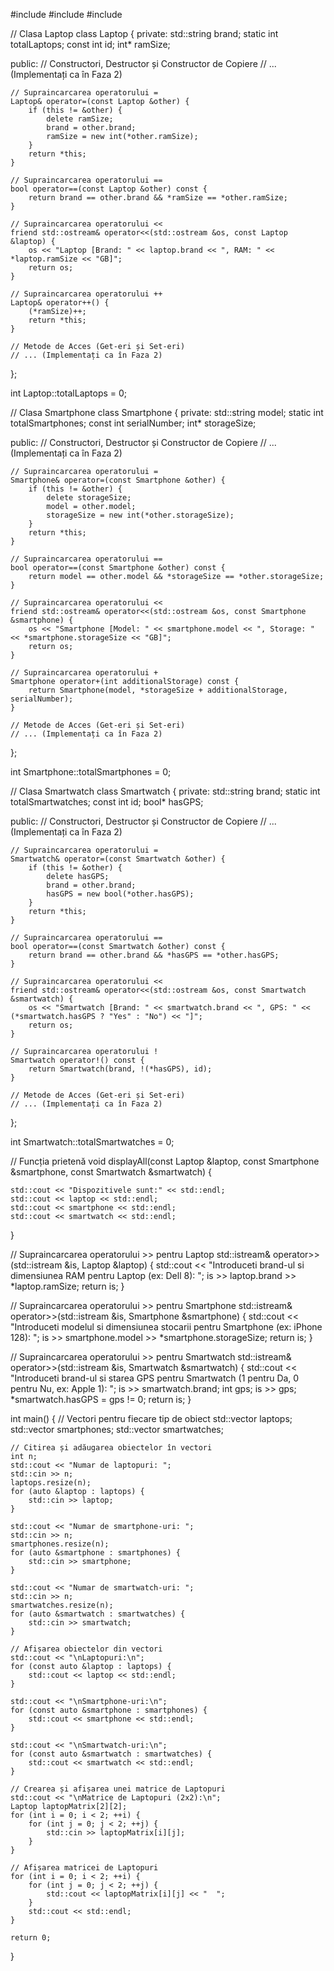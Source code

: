 #include<iostream>
#include<string>
#include<vector>

// Clasa Laptop
class Laptop {
private:
    std::string brand;
    static int totalLaptops;
    const int id;
    int* ramSize;

public:
    // Constructori, Destructor și Constructor de Copiere
    // ... (Implementați ca în Faza 2)

    // Supraincarcarea operatorului =
    Laptop& operator=(const Laptop &other) {
        if (this != &other) {
            delete ramSize;
            brand = other.brand;
            ramSize = new int(*other.ramSize);
        }
        return *this;
    }

    // Supraincarcarea operatorului ==
    bool operator==(const Laptop &other) const {
        return brand == other.brand && *ramSize == *other.ramSize;
    }

    // Supraincarcarea operatorului <<
    friend std::ostream& operator<<(std::ostream &os, const Laptop &laptop) {
        os << "Laptop [Brand: " << laptop.brand << ", RAM: " << *laptop.ramSize << "GB]";
        return os;
    }

    // Supraincarcarea operatorului ++
    Laptop& operator++() {
        (*ramSize)++;
        return *this;
    }

    // Metode de Acces (Get-eri și Set-eri)
    // ... (Implementați ca în Faza 2)
};

int Laptop::totalLaptops = 0;

// Clasa Smartphone
class Smartphone {
private:
    std::string model;
    static int totalSmartphones;
    const int serialNumber;
    int* storageSize;

public:
    // Constructori, Destructor și Constructor de Copiere
    // ... (Implementați ca în Faza 2)

    // Supraincarcarea operatorului =
    Smartphone& operator=(const Smartphone &other) {
        if (this != &other) {
            delete storageSize;
            model = other.model;
            storageSize = new int(*other.storageSize);
        }
        return *this;
    }

    // Supraincarcarea operatorului ==
    bool operator==(const Smartphone &other) const {
        return model == other.model && *storageSize == *other.storageSize;
    }

    // Supraincarcarea operatorului <<
    friend std::ostream& operator<<(std::ostream &os, const Smartphone &smartphone) {
        os << "Smartphone [Model: " << smartphone.model << ", Storage: " << *smartphone.storageSize << "GB]";
        return os;
    }

    // Supraincarcarea operatorului +
    Smartphone operator+(int additionalStorage) const {
        return Smartphone(model, *storageSize + additionalStorage, serialNumber);
    }

    // Metode de Acces (Get-eri și Set-eri)
    // ... (Implementați ca în Faza 2)
};

int Smartphone::totalSmartphones = 0;

// Clasa Smartwatch
class Smartwatch {
private:
    std::string brand;
    static int totalSmartwatches;
    const int id;
    bool* hasGPS;

public:
    // Constructori, Destructor și Constructor de Copiere
    // ... (Implementați ca în Faza 2)

    // Supraincarcarea operatorului =
    Smartwatch& operator=(const Smartwatch &other) {
        if (this != &other) {
            delete hasGPS;
            brand = other.brand;
            hasGPS = new bool(*other.hasGPS);
        }
        return *this;
    }

    // Supraincarcarea operatorului ==
    bool operator==(const Smartwatch &other) const {
        return brand == other.brand && *hasGPS == *other.hasGPS;
    }

    // Supraincarcarea operatorului <<
    friend std::ostream& operator<<(std::ostream &os, const Smartwatch &smartwatch) {
        os << "Smartwatch [Brand: " << smartwatch.brand << ", GPS: " << (*smartwatch.hasGPS ? "Yes" : "No") << "]";
        return os;
    }

    // Supraincarcarea operatorului !
    Smartwatch operator!() const {
        return Smartwatch(brand, !(*hasGPS), id);
    }

    // Metode de Acces (Get-eri și Set-eri)
    // ... (Implementați ca în Faza 2)
};

int Smartwatch::totalSmartwatches = 0;

// Funcția prietenă
void displayAll(const Laptop &laptop, const Smartphone &smartphone, const Smartwatch &smartwatch) {
   
    std::cout << "Dispozitivele sunt:" << std::endl;
    std::cout << laptop << std::endl;
    std::cout << smartphone << std::endl;
    std::cout << smartwatch << std::endl;
}


// Supraincarcarea operatorului >> pentru Laptop
std::istream& operator>>(std::istream &is, Laptop &laptop) {
    std::cout << "Introduceti brand-ul si dimensiunea RAM pentru Laptop (ex: Dell 8): ";
    is >> laptop.brand >> *laptop.ramSize;
    return is;
}

// Supraincarcarea operatorului >> pentru Smartphone
std::istream& operator>>(std::istream &is, Smartphone &smartphone) {
    std::cout << "Introduceti modelul si dimensiunea stocarii pentru Smartphone (ex: iPhone 128): ";
    is >> smartphone.model >> *smartphone.storageSize;
    return is;
}

// Supraincarcarea operatorului >> pentru Smartwatch
std::istream& operator>>(std::istream &is, Smartwatch &smartwatch) {
    std::cout << "Introduceti brand-ul si starea GPS pentru Smartwatch (1 pentru Da, 0 pentru Nu, ex: Apple 1): ";
    is >> smartwatch.brand;
    int gps;
    is >> gps;
    *smartwatch.hasGPS = gps != 0;
    return is;
}

int main() {
    // Vectori pentru fiecare tip de obiect
    std::vector<Laptop> laptops;
    std::vector<Smartphone> smartphones;
    std::vector<Smartwatch> smartwatches;

    // Citirea și adăugarea obiectelor în vectori
    int n;
    std::cout << "Numar de laptopuri: ";
    std::cin >> n;
    laptops.resize(n);
    for (auto &laptop : laptops) {
        std::cin >> laptop;
    }

    std::cout << "Numar de smartphone-uri: ";
    std::cin >> n;
    smartphones.resize(n);
    for (auto &smartphone : smartphones) {
        std::cin >> smartphone;
    }

    std::cout << "Numar de smartwatch-uri: ";
    std::cin >> n;
    smartwatches.resize(n);
    for (auto &smartwatch : smartwatches) {
        std::cin >> smartwatch;
    }

    // Afișarea obiectelor din vectori
    std::cout << "\nLaptopuri:\n";
    for (const auto &laptop : laptops) {
        std::cout << laptop << std::endl;
    }

    std::cout << "\nSmartphone-uri:\n";
    for (const auto &smartphone : smartphones) {
        std::cout << smartphone << std::endl;
    }

    std::cout << "\nSmartwatch-uri:\n";
    for (const auto &smartwatch : smartwatches) {
        std::cout << smartwatch << std::endl;
    }

    // Crearea și afișarea unei matrice de Laptopuri
    std::cout << "\nMatrice de Laptopuri (2x2):\n";
    Laptop laptopMatrix[2][2];
    for (int i = 0; i < 2; ++i) {
        for (int j = 0; j < 2; ++j) {
            std::cin >> laptopMatrix[i][j];
        }
    }

    // Afișarea matricei de Laptopuri
    for (int i = 0; i < 2; ++i) {
        for (int j = 0; j < 2; ++j) {
            std::cout << laptopMatrix[i][j] << "  ";
        }
        std::cout << std::endl;
    }

    return 0;
}

